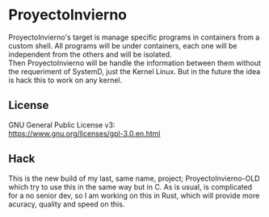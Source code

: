 # ProyectoInvierno
ProyectoInvierno's target is manage specific programs in containers from a custom shell. All programs will be under containers, each one will be independent from the others and will be isolated. <br />
Then ProyectoInvierno will be handle the information between them without the requeriment of SystemD, just the Kernel Linux. But in the future the idea is hack this to work on any kernel.<br />

## License
GNU General Public License v3: <br />
https://www.gnu.org/licenses/gpl-3.0.en.html <br />

## Hack
This is the new build of my last, same name, project; ProyectoInvierno-OLD which try to use this in the same way but in C. As is usual, is complicated for a no senior dev, so I am working on this in Rust, which will provide more acuracy, quality and speed on this.
